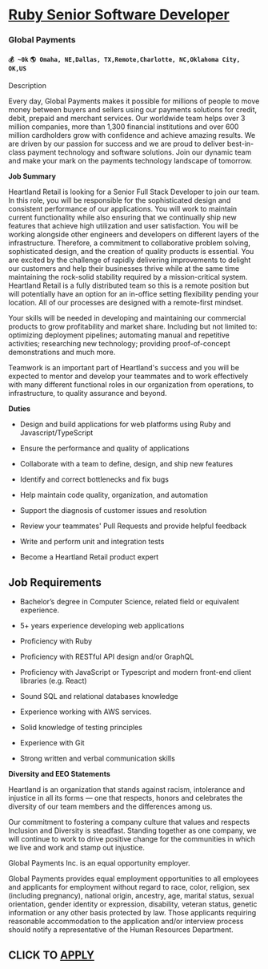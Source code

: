 # [Ruby Senior Software Developer](https://www.remotewlb.com/apply/ruby-senior-software-developer)  
### Global Payments  
#### `💰 ~0k` `🌎 Omaha, NE,Dallas, TX,Remote,Charlotte, NC,Oklahoma City, OK,US`  

Description

Every day, Global Payments makes it possible for millions of people to move money between buyers and sellers using our payments solutions for credit, debit, prepaid and merchant services. Our worldwide team helps over 3 million companies, more than 1,300 financial institutions and over 600 million cardholders grow with confidence and achieve amazing results. We are driven by our passion for success and we are proud to deliver best-in-class payment technology and software solutions. Join our dynamic team and make your mark on the payments technology landscape of tomorrow.

**Job Summary**

Heartland Retail is looking for a Senior Full Stack Developer to join our team. In this role, you will be responsible for the sophisticated design and consistent performance of our applications. You will work to maintain current functionality while also ensuring that we continually ship new features that achieve high utilization and user satisfaction. You will be working alongside other engineers and developers on different layers of the infrastructure. Therefore, a commitment to collaborative problem solving, sophisticated design, and the creation of quality products is essential. You are excited by the challenge of rapidly delivering improvements to delight our customers and help their businesses thrive while at the same time maintaining the rock-solid stability required by a mission-critical system. Heartland Retail is a fully distributed team so this is a remote position but will potentially have an option for an in-office setting flexibility pending your location. All of our
processes are designed with a remote-first mindset.

Your skills will be needed in developing and maintaining our commercial products to grow profitability and market share. Including but not limited to: optimizing deployment pipelines; automating manual and repetitive activities; researching new technology; providing proof-of-concept demonstrations and much more.

Teamwork is an important part of Heartland's success and you will be expected to mentor and develop your teammates and to work effectively with many different functional roles in our organization from operations, to infrastructure, to quality assurance and beyond.

 **Duties**

  * Design and build applications for web platforms using Ruby and Javascript/TypeScript

  * Ensure the performance and quality of applications

  * Collaborate with a team to define, design, and ship new features

  * Identify and correct bottlenecks and fix bugs

  * Help maintain code quality, organization, and automation

  * Support the diagnosis of customer issues and resolution

  * Review your teammates' Pull Requests and provide helpful feedback

  * Write and perform unit and integration tests

  * Become a Heartland Retail product expert

###

##  **Job Requirements**

  * Bachelor’s degree in Computer Science, related field or equivalent experience.

  * 5+ years experience developing web applications

  * Proficiency with Ruby

  * Proficiency with RESTful API design and/or GraphQL

  * Proficiency with JavaScript or Typescript and modern front-end client libraries (e.g. React)

  * Sound SQL and relational databases knowledge

  * Experience working with AWS services.

  * Solid knowledge of testing principles

  * Experience with Git

  * Strong written and verbal communication skills

 **Diversity and EEO Statements**

Heartland is an organization that stands against racism, intolerance and injustice in all its forms — one that respects, honors and celebrates the diversity of our team members and the differences among us.

Our commitment to fostering a company culture that values and respects Inclusion and Diversity is steadfast. Standing together as one company, we will continue to work to drive positive change for the communities in which we live and work and stamp out injustice.

Global Payments Inc. is an equal opportunity employer.

Global Payments provides equal employment opportunities to all employees and applicants for employment without regard to race, color, religion, sex (including pregnancy), national origin, ancestry, age, marital status, sexual orientation, gender identity or expression, disability, veteran status, genetic information or any other basis protected by law. Those applicants requiring reasonable accommodation to the application and/or interview process should notify a representative of the Human Resources Department.

  
## CLICK TO [APPLY](https://www.remotewlb.com/apply/ruby-senior-software-developer)

